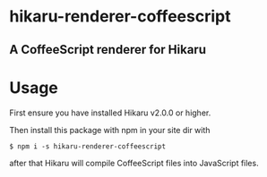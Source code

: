 hikaru-renderer-coffeescript
============================

A CoffeeScript renderer for Hikaru
----------------------------------

# Usage

First ensure you have installed Hikaru v2.0.0 or higher.

Then install this package with npm in your site dir with

```
$ npm i -s hikaru-renderer-coffeescript
```

after that Hikaru will compile CoffeeScript files into JavaScript files.
